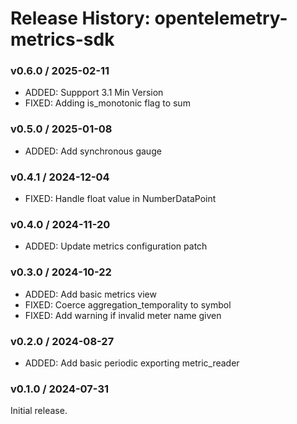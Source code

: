 # Release History: opentelemetry-metrics-sdk

### v0.6.0 / 2025-02-11

* ADDED: Suppport 3.1 Min Version
* FIXED: Adding is_monotonic flag to sum

### v0.5.0 / 2025-01-08

* ADDED: Add synchronous gauge

### v0.4.1 / 2024-12-04

* FIXED: Handle float value in NumberDataPoint

### v0.4.0 / 2024-11-20

* ADDED: Update metrics configuration patch

### v0.3.0 / 2024-10-22

* ADDED: Add basic metrics view
* FIXED: Coerce aggregation_temporality to symbol
* FIXED: Add warning if invalid meter name given

### v0.2.0 / 2024-08-27

* ADDED: Add basic periodic exporting metric_reader

### v0.1.0 / 2024-07-31

Initial release.
